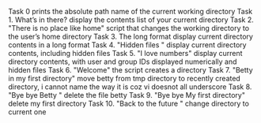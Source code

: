 Task 0 prints the absolute path name of the current working directory
Task  1. What’s in there? display the contents list of your current directory
Task 2. "There is no place like home" script that changes the working directory to the user’s home directory
Task 3. The long format display current directory contents in a long format
Task 4. "Hidden files " display current directory contents, including hidden files
Task 5. "I love numbers" display current directory contents, with user and group IDs displayed numerically and hidden files 
Task 6. "Welcome" the script creates a directory
Task 7. "Betty in my first directory" move betty from tmp directory to recently created directory, i cannot name the way it is coz vi doesnot all underscore
Task 8. "Bye bye Betty " delete the file betty 
Task 9. "Bye bye My first directory" delete my first directory
Task 10. "Back to the future " change directory to current one
